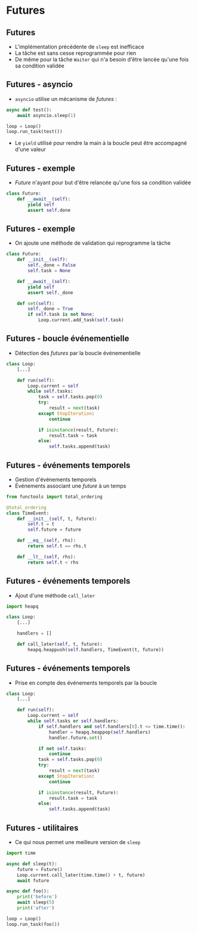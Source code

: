 # Futures


## Futures

* L'implémentation précédente de `sleep` est inefficace
* La tâche est sans cesse reprogrammée pour rien
* De même pour la tâche `Waiter` qui n'a besoin d'être lancée qu'une fois sa condition validée


## Futures - asyncio

* `asyncio` utilise un mécanisme de _futures_ :

```python
async def test():
    await asyncio.sleep(1)

loop = Loop()
loop.run_task(test())
```

* Le `yield` utilisé pour rendre la main à la boucle peut être accompagné d'une valeur


## Futures - exemple

* _Future_ n'ayant pour but d'être relancée qu'une fois sa condition validée

```python
class Future:
    def __await__(self):
        yield self
        assert self.done
```


## Futures - exemple

* On ajoute une méthode de validation qui reprogramme la tâche

```python
class Future:
    def __init__(self):
        self._done = False
        self.task = None

    def __await__(self):
        yield self
        assert self._done

    def set(self):
        self._done = True
        if self.task is not None:
            Loop.current.add_task(self.task)
```


## Futures - boucle événementielle

* Détection des _futures_ par la boucle événementielle

```python
class Loop:
    [...]

    def run(self):
        Loop.current = self
        while self.tasks:
            task = self.tasks.pop(0)
            try:
                result = next(task)
            except StopIteration:
                continue

            if isinstance(result, Future):
                result.task = task
            else:
                self.tasks.append(task)
```


## Futures - événements temporels

* Gestion d'événements temporels
* Événements associant une _future_ à un temps

```python
from functools import total_ordering

@total_ordering
class TimeEvent:
    def __init__(self, t, future):
        self.t = t
        self.future = future

    def __eq__(self, rhs):
        return self.t == rhs.t

    def __lt__(self, rhs):
        return self.t < rhs
```


## Futures - événements temporels

* Ajout d'une méthode `call_later`

```python
import heapq

class Loop:
    [...]

    handlers = []

    def call_later(self, t, future):
        heapq.heappush(self.handlers, TimeEvent(t, future))
```


## Futures - événements temporels

* Prise en compte des événements temporels par la boucle

```python
class Loop:
    [...]

    def run(self):
        Loop.current = self
        while self.tasks or self.handlers:
            if self.handlers and self.handlers[0].t <= time.time():
                handler = heapq.heappop(self.handlers)
                handler.future.set()

            if not self.tasks:
                continue
            task = self.tasks.pop(0)
            try:
                result = next(task)
            except StopIteration:
                continue

            if isinstance(result, Future):
                result.task = task
            else:
                self.tasks.append(task)
```


## Futures - utilitaires

* Ce qui nous permet une meilleure version de `sleep`

```python
import time

async def sleep(t):
    future = Future()
    Loop.current.call_later(time.time() + t, future)
    await future
```

```python
async def foo():
    print('before')
    await sleep(5)
    print('after')
```

```python
loop = Loop()
loop.run_task(foo())
```
